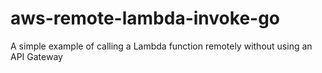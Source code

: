 # aws-remote-lambda-invoke-go
A simple example of calling a Lambda function remotely without using an API Gateway
